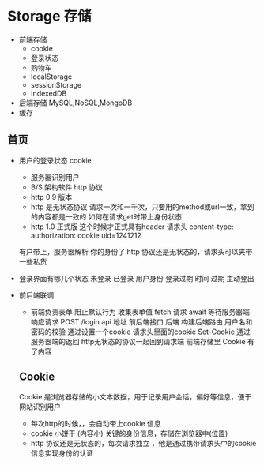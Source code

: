 # Storage 存储
 
  - 前端存储
    - cookie
    - 登录状态
    - 购物车
    - localStorage
    - sessionStorage
    - IndexedDB
  - 后端存储
    MySQL,NoSQL,MongoDB
  - 缓存

## 首页 
- 用户的登录状态
  cookie
  - 服务器识别用户
  - B/S 架构软件 http 协议
  - http 0.9 版本
  - http 是无状态协议
    请求一次和一千次，只要用的method或url一致，拿到的内容都是一致的
    如何在请求get时带上身份状态
  - http 1.0 正式版 这个时候才正式具有header 请求头
  content-type: 
  authorization:
  cookie uid=1241212


  有户带上，服务器解析 你的身份了
  http 协议还是无状态的，请求头可以夹带一些私货
- 登录界面有哪几个状态
  未登录 已登录 用户身份 登录过期  时间 过期 主动登出

- 前后端联调
  - 前端负责表单
    阻止默认行为
    收集表单值
    fetch 请求 await 等待服务器端响应请求 
    POST /login api 地址  前后端接口
    后端
    构建后端路由
    用户名和密码的校验
    通过设置一个cookie 请求头里面的cookie Set-Cookie
    通过服务器端的返回 http无状态的协议一起回到请求端
    前端存储里 Cookie 有了内容
  ## Cookie
  Cookie 是浏览器存储的小文本数据，用于记录用户会话，偏好等信息，便于网站识别用户
    - 每次http的时候，，会自动带上cookie 信息
    - cookie 小饼干 (内容小) 关键的身份信息，存储在浏览器中(位置)
    - http 协议还是无状态的，每次请求独立 ，他是通过携带请求头中的cookie信息实现身份的认证


